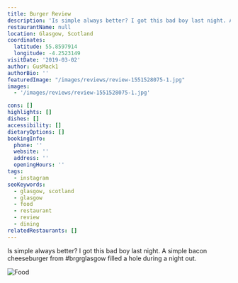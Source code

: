 ```yaml
---
title: Burger Review
description: 'Is simple always better? I got this bad boy last night. A simple bacon cheeseburger from #brgrglasgow filled a hole during a night out.'
restaurantName: null
location: Glasgow, Scotland
coordinates:
  latitude: 55.8597914
  longitude: -4.2523149
visitDate: '2019-03-02'
author: GusMack1
authorBio: ''
featuredImage: "/images/reviews/review-1551528075-1.jpg"
images:
  - '/images/reviews/review-1551528075-1.jpg'

cons: []
highlights: []
dishes: []
accessibility: []
dietaryOptions: []
bookingInfo:
  phone: ''
  website: ''
  address: ''
  openingHours: ''
tags:
  - instagram
seoKeywords:
  - glasgow, scotland
  - glasgow
  - food
  - restaurant
  - review
  - dining
relatedRestaurants: []
---
```


Is simple always better? I got this bad boy last night. A simple bacon cheeseburger from #brgrglasgow filled a hole during a night out.

![Food](/images/reviews/review-1551528075-1.jpg)
